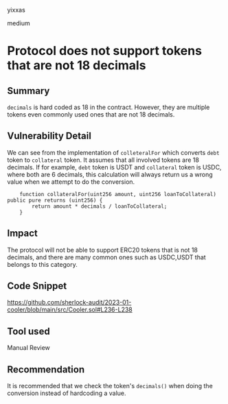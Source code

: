 yixxas

medium

# Protocol does not support tokens that are not 18 decimals

## Summary
`decimals` is hard coded as 18 in the contract. However, they are multiple tokens even commonly used ones that are not 18 decimals.

## Vulnerability Detail

We can see from the implementation of `colleteralFor` which converts `debt` token to `collateral` token. It assumes that all involved tokens are 18 decimals. If for example, `debt` token is USDT and `collateral` token is USDC, where both are 6 decimals, this calculation will always return us a wrong value when we attempt to do the conversion.

```solidity
    function collateralFor(uint256 amount, uint256 loanToCollateral) public pure returns (uint256) {
        return amount * decimals / loanToCollateral;
    }
```


## Impact
The protocol will not be able to support ERC20 tokens that is not 18 decimals, and there are many common ones such as USDC,USDT that belongs to this category.

## Code Snippet
https://github.com/sherlock-audit/2023-01-cooler/blob/main/src/Cooler.sol#L236-L238

## Tool used

Manual Review

## Recommendation
It is recommended that we check the token's `decimals()` when doing the conversion instead of hardcoding a value.

